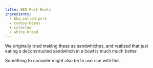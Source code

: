 ```yaml
---
title: BBQ Pork Bowls
ingredients:
  - bbq-pulled-pork
  - cowboy-beans
  - coleslaw
  - white-bread
---
```


We originally tried making these as sandwhiches, and realized that just eating a deconstructed sandwhich in a bowl is much much better.

Something to consider might also be to use rice with this.
